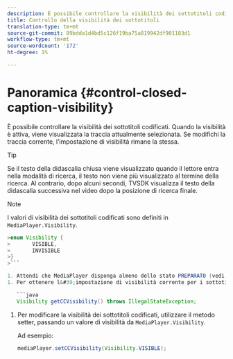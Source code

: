 ```yaml
---
description: È possibile controllare la visibilità dei sottotitoli codificati. Quando la visibilità è attiva, viene visualizzata la traccia attualmente selezionata. Se modifichi la traccia corrente, l’impostazione di visibilità rimane la stessa.
title: Controllo della visibilità dei sottotitoli
translation-type: tm+mt
source-git-commit: 89bdda1d4bd5c126f19ba75a819942df901183d1
workflow-type: tm+mt
source-wordcount: '172'
ht-degree: 1%

---
```



# Panoramica {#control-closed-caption-visibility}

È possibile controllare la visibilità dei sottotitoli codificati. Quando la visibilità è attiva, viene visualizzata la traccia attualmente selezionata. Se modifichi la traccia corrente, l’impostazione di visibilità rimane la stessa.

>[!TIP]
>
>Se il testo della didascalia chiusa viene visualizzato quando il lettore entra nella modalità di ricerca, il testo non viene più visualizzato al termine della ricerca. Al contrario, dopo alcuni secondi, TVSDK visualizza il testo della didascalia successiva nel video dopo la posizione di ricerca finale.

>[!NOTE]
>
>I valori di visibilità dei sottotitoli codificati sono definiti in `MediaPlayer.Visibility`.
>
>
```java
>enum Visibility { 
>       VISIBLE,  
>       INVISIBLE 
>}
>```

1. Attendi che MediaPlayer disponga almeno dello stato PREPARATO (vedi [Attendi uno stato valido](../../../tvsdk-1.4-for-android/ui-configure/android-1.4-ui-state-prepared-wait-for.md)).
1. Per ottenere l&#39;impostazione di visibilità corrente per i sottotitoli codificati, utilizza il metodo getter in MediaPlayer, che restituisce un valore di visibilità.

   ```java
   Visibility getCCVisibility() throws IllegalStateException;
   ```

1. Per modificare la visibilità dei sottotitoli codificati, utilizzare il metodo setter, passando un valore di visibilità da `MediaPlayer.Visibility`.

   Ad esempio:

   ```java
   mediaPlayer.setCCVisibility(Visibility.VISIBLE);
   ```

